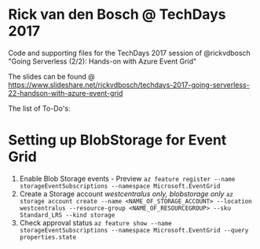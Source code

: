 # Rick van den Bosch @ TechDays 2017
Code and supporting files for the TechDays 2017 session of @rickvdbosch
"Going Serverless (2/2): Hands-on with Azure Event Grid"

The slides can be found @ https://www.slideshare.net/rickvdbosch/techdays-2017-going-serverless-22-handson-with-azure-event-grid

The list of To-Do's:

# Setting up BlobStorage for Event Grid
1. Enable Blob Storage events - Preview
`az feature register --name storageEventSubscriptions --namespace Microsoft.EventGrid`
2. Create a Storage account _westcentralus only, blobstorage only_
`az storage account create --name <NAME_OF_STORAGE_ACCOUNT> --location westcentralus --resource-group <NAME_OF_RESOURCEGROUP> --sku Standard_LRS --kind storage`
3. Check approval status
`az feature show --name storageEventSubscriptions --namespace Microsoft.EventGrid --query properties.state`
